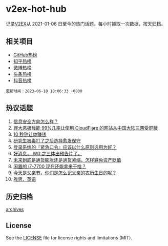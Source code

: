 # v2ex-hot-hub

 记录[V2EX](https://www.v2ex.com/)从 2021-01-06 日至今的热门话题。每小时抓取一次数据，按天[归档](archives)。
 
 ## 相关项目

- [GitHub热榜](https://github.com/lonnyzhang423/github-hot-hub)
- [知乎热榜](https://github.com/lonnyzhang423/zhihu-hot-hub)
- [微博热榜](https://github.com/lonnyzhang423/weibo-hot-hub)
- [头条热榜](https://github.com/lonnyzhang423/toutiao-hot-hub)
- [抖音热榜](https://github.com/lonnyzhang423/douyin-hot-hub)


 `更新时间：2023-06-18 18:06:33 +0800`

## 热议话题

1. [信息安全方向怎么样？](https://www.v2ex.com/t/949584)
1. [罪大恶极我能 99%几率让使用 CloudFlare 的网站从中国大陆三网受屏蔽](https://www.v2ex.com/t/949599)
1. [10 秒钟让你赚钱](https://www.v2ex.com/t/949675)
1. [研究生被毒打了之后选择愈发保守](https://www.v2ex.com/t/949652)
1. [登录系统的『紧急口令』应该以什么原则选用为好？](https://www.v2ex.com/t/949658)
1. [好消息， WG 之三体出预告片了。](https://www.v2ex.com/t/949690)
1. [未来到底是通货膨胀还是通货紧缩，怎样避免资产贬值](https://www.v2ex.com/t/949580)
1. [闲置的 i7-7700 现在还能拿来干啥？](https://www.v2ex.com/t/949665)
1. [今天是父亲节，你们是怎么记父亲的农历生日的呢？](https://www.v2ex.com/t/949641)
1. [雅思，英语](https://www.v2ex.com/t/949685)

## 历史归档

[archives](archives)

## License

See the [LICENSE](LICENSE) file for license rights and limitations (MIT).
